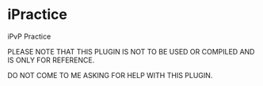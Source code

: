 # iPractice
iPvP Practice

PLEASE NOTE THAT THIS PLUGIN IS NOT TO BE USED OR COMPILED AND IS ONLY FOR REFERENCE.

DO NOT COME TO ME ASKING FOR HELP WITH THIS PLUGIN.
